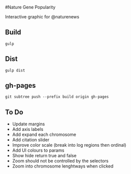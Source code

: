 #Nature Gene Popularity

Interactive graphic for @naturenews

## Build 

	gulp

## Dist

	gulp dist

## gh-pages

	git subtree push --prefix build origin gh-pages

## To Do

-	Update margins
-	Add axis labels
-	Add expand each chromosome
-	Add citation slider
-	Improve color scale (break into log regions then ordinal)
-	Add UI colours to params
-	Show hide return true and false 
-	Zoom should not be controlled by the selectors
-	Zoom into chromosome lenghtways when clicked
